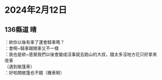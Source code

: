 # 2024年2月12日
## 136縣道 晴

：欸你以後有車了還會騎車嗎？  
：會啊~騎車跟開車又不一樣  
：我也是欸~感覺我們以後會變成沒事就去跑山的大叔，錢太多沒地方花只好拿來改車  
（遇到敞篷車）  
：好啦開敞篷也不錯（機車掰）  